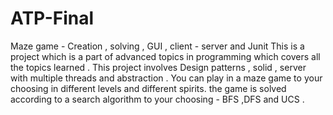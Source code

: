 # ATP-Final
Maze game - Creation , solving , GUI , client - server and Junit
This is a project which is a part of advanced topics in programming which covers all the topics learned . 
This project involves Design patterns , solid , server with multiple threads and abstraction . 
You can play in a maze game to your choosing in different levels and different spirits.
the game is solved according to a search algorithm to your choosing - BFS ,DFS and UCS .
